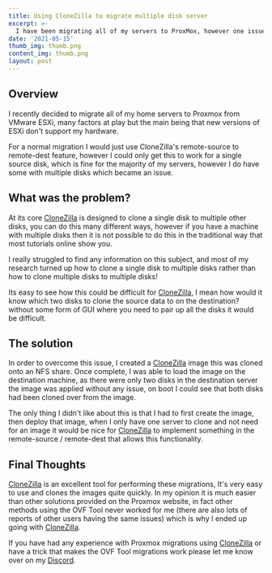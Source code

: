 ```yaml
---
title: Using CloneZilla to migrate multiple disk server
excerpt: >-
  I have been migrating all of my servers to ProxMox, however one issue I found was migrating VMs with multiple disks, in this article I explain my process.
date: '2021-05-15'
thumb_img: thumb.png
content_img: thumb.png
layout: post
---
```


## Overview

I recently decided to migrate all of my home servers to Proxmox from VMware ESXi, many factors at play but the main being that new versions of ESXi don't support my hardware.

For a normal migration I would just use CloneZilla's remote-source to remote-dest feature, however I could only get this to work for a single source disk, which is fine for the majority of my servers, however I do have some with multiple disks which became an issue.


## What was the problem?

At its core [CloneZilla](https://clonezilla.org/) is designed to clone a single disk to multiple other disks, you can do this many different ways, however if you have a machine with multiple disks then it is not possible to do this in the traditional way that most tutorials online show you.

I really struggled to find any information on this subject, and most of my research turned up how to clone a single disk to multiple disks rather than how to clone multiple disks to multiple disks!

Its easy to see how this could be difficult for [CloneZilla](https://clonezilla.org/), I mean how would it know which two disks to clone the source data to on the destination? without some form of GUI where you need to pair up all the disks it would be difficult.

## The solution

In order to overcome this issue, I created a [CloneZilla](https://clonezilla.org/) image this was cloned onto an NFS share. Once complete, I was able to load the image on the destination machine, as there were only two disks in the destination server the image was applied without any issue, on boot I could see that both disks had been cloned over from the image.

The only thing I didn't like about this is that I had to first create the image, then deploy that image, when I only have one server to clone and not need for an image it would be nice for [CloneZilla](https://clonezilla.org/) to implement something in the remote-source / remote-dest that allows this functionality.

## Final Thoughts

[CloneZilla](https://clonezilla.org/) is an excellent tool for performing these migrations, It's very easy to use and clones the images quite quickly. In my opinion it is much easier than other solutions provided on the Proxmox website, in fact other methods using the OVF Tool never worked for me (there are also lots of reports of other users having the same issues) which is why I ended up going with [CloneZilla](https://clonezilla.org/).

If you have had any experience with Proxmox migrations using [CloneZilla](https://clonezilla.org/) or have a trick that makes the OVF Tool migrations work please let me know over on my [Discord](https://discord.gg/6fmekudc8Q).

